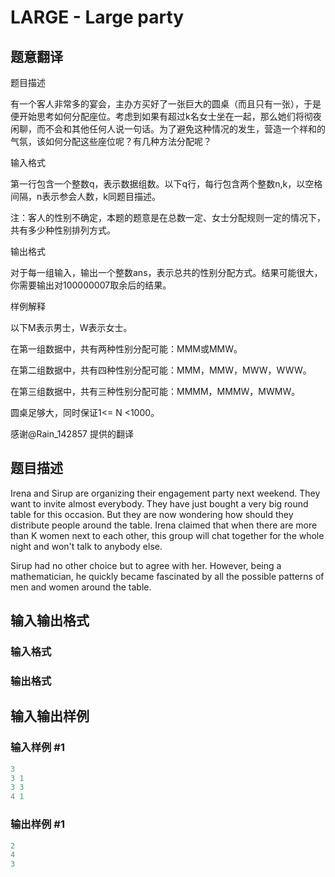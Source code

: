 # LARGE - Large party

## 题意翻译

题目描述

有一个客人非常多的宴会，主办方买好了一张巨大的圆桌（而且只有一张），于是便开始思考如何分配座位。考虑到如果有超过k名女士坐在一起，那么她们将彻夜闲聊，而不会和其他任何人说一句话。为了避免这种情况的发生，营造一个祥和的气氛，该如何分配这些座位呢？有几种方法分配呢？

输入格式

第一行包含一个整数q，表示数据组数。以下q行，每行包含两个整数n,k，以空格间隔，n表示参会人数，k同题目描述。

注：客人的性别不确定，本题的题意是在总数一定、女士分配规则一定的情况下，共有多少种性别排列方式。

输出格式

对于每一组输入，输出一个整数ans，表示总共的性别分配方式。结果可能很大，你需要输出对100000007取余后的结果。

样例解释

以下M表示男士，W表示女士。

在第一组数据中，共有两种性别分配可能：MMM或MMW。

在第二组数据中，共有四种性别分配可能：MMM，MMW，MWW，WWW。

在第三组数据中，共有三种性别分配可能：MMMM，MMMW，MWMW。

圆桌足够大，同时保证1<= N <1000。

感谢@Rain_142857 提供的翻译

## 题目描述

Irena and Sirup are organizing their engagement party next weekend. They want to invite almost everybody. They have just bought a very big round table for this occasion. But they are now wondering how should they distribute people around the table. Irena claimed that when there are more than K women next to each other, this group will chat together for the whole night and won't talk to anybody else.

Sirup had no other choice but to agree with her. However, being a mathematician, he quickly became fascinated by all the possible patterns of men and women around the table.

## 输入输出格式

### 输入格式

### 输出格式

## 输入输出样例

### 输入样例 #1

```cpp
3
3 1
3 3
4 1
```


### 输出样例 #1

```cpp
2
4
3
```


